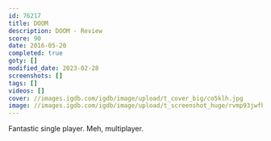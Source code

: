 ```yaml
---
id: 76217
title: DOOM
description: DOOM - Review
score: 90
date: 2016-05-20
completed: true
goty: []
modified_date: 2023-02-28
screenshots: []
tags: []
videos: []
cover: //images.igdb.com/igdb/image/upload/t_cover_big/co5klh.jpg
image: //images.igdb.com/igdb/image/upload/t_screenshot_huge/rvmp93jwfhlmfd0nr3u5.jpg
---
```

Fantastic single player. Meh, multiplayer.